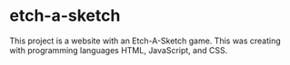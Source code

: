 # etch-a-sketch

This project is a website with an Etch-A-Sketch game. This was creating with programming languages HTML, JavaScript, and CSS.